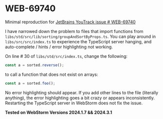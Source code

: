 # WEB-69740

Minimal reproduction for [JetBrains YouTrack issue # WEB-69740](https://youtrack.jetbrains.com/issue/WEB-69740/Incorrect-Persistent-TSX-Errors)

I have narrowed down the problem to files that import functions from `libs/std/src/lib/sorting/groupAndSortByProps.ts`.
You can play around in `libs/src/src/index.ts` to experience the TypeScript server hanging, and auto-complete / hints / error highlighting not working.

On line # 30 of `libs/std/src/index.ts`, change the following:
```ts
const a = sorted.reverse();
```
to call a function that does not exist on arrays:
```ts
const a = sorted.foo();
```

No error highlighting should appear.
If you add other lines to the file (literally anything), the error highlighting goes a bit crazy or appears inconsistently.
Restarting the TypeScript server in WebStorm does not fix the issue.

**Tested on WebStorm Versions 2024.1.7 && 2024.3.1**
